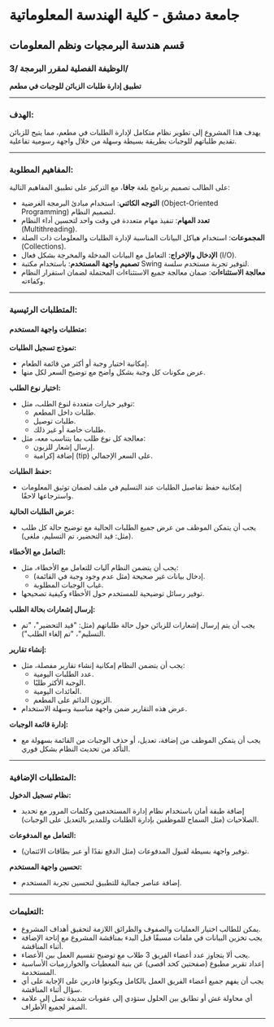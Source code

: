 # جامعة دمشق - كلية الهندسة المعلوماتية  
## قسم هندسة البرمجيات ونظم المعلومات  
### الوظيفة الفصلية لمقرر البرمجة /3/   
**تطبيق إدارة طلبات الزبائن للوجبات في مطعم**

---

### الهدف:
يهدف هذا المشروع إلى تطوير نظام متكامل لإدارة الطلبات في مطعم، مما يتيح للزبائن تقديم طلباتهم للوجبات بطريقة بسيطة وسهلة من خلال واجهة رسومية تفاعلية.

---

### المفاهيم المطلوبة:
على الطالب تصميم برنامج بلغة **جافا**، مع التركيز على تطبيق المفاهيم التالية:  
- **التوجه الكائني**: استخدام مبادئ البرمجة الغرضية (Object-Oriented Programming) لتصميم النظام.
- **تعدد المهام**: تنفيذ مهام متعددة في وقت واحد لتحسين أداء النظام (Multithreading).  
- **المجموعات**: استخدام هياكل البيانات المناسبة لإدارة الطلبات والمعلومات ذات الصلة (Collections).  
- **الإدخال والإخراج**: التعامل مع البيانات المدخلة والمخرجة بشكل فعال (I/O).  
- **تصميم واجهة المستخدم**: باستخدام مكتبة Swing لتوفير تجربة مستخدم سلسة.  
- **معالجة الاستثناءات**: ضمان معالجة جميع الاستثناءات المحتملة لضمان استقرار النظام وكفاءته.

---

### المتطلبات الرئيسية:

#### **متطلبات واجهة المستخدم:**
 **نموذج تسجيل الطلبات:**  
   - إمكانية اختيار وجبة أو أكثر من قائمة الطعام.  
   - عرض مكونات كل وجبة بشكل واضح مع توضيح السعر لكل منها.  

 **اختيار نوع الطلب:**  
   - توفير خيارات متعددة لنوع الطلب، مثل:
     - طلبات داخل المطعم.
     - طلبات توصيل.
     - طلبات خاصة أو غير ذلك.
   - معالجة كل نوع طلب بما يتناسب معه، مثل:  
     - إرسال إشعار للزبون.  
     - إضافة إكرامية (tip) على السعر الإجمالي.  

 **حفظ الطلبات:**  
   - إمكانية حفظ تفاصيل الطلبات عند التسليم في ملف لضمان توثيق المعلومات واسترجاعها لاحقًا.  

**عرض الطلبات الحالية:**  
   - يجب أن يتمكن الموظف من عرض جميع الطلبات الحالية مع توضيح حالة كل طلب (مثل: قيد التحضير، تم التسليم، ملغى).

 **التعامل مع الأخطاء:**  
   - يجب أن يتضمن النظام آليات للتعامل مع الأخطاء، مثل:
     - إدخال بيانات غير صحيحة (مثل عدم وجود وجبة في القائمة).  
     - غياب الوجبات المطلوبة.  
   - توفير رسائل توضيحية للمستخدم حول الأخطاء وكيفية تصحيحها.  

 **إرسال إشعارات بحالة الطلب:**  
   - يجب أن يتم إرسال إشعارات للزبائن حول حالة طلباتهم (مثل: "قيد التحضير"، "تم التسليم"، "تم إلغاء الطلب").  

 **إنشاء تقارير:**  
   - يجب أن يتضمن النظام إمكانية إنشاء تقارير مفصلة، مثل:  
     - عدد الطلبات اليومية.  
     - الوجبة الأكثر طلبًا.  
     - العائدات اليومية.  
     - الزبون الدائم على المطعم.  
   - عرض هذه التقارير ضمن واجهة مناسبة وسهلة الاستخدام.  

**إدارة قائمة الوجبات:**  
   - يجب أن يتمكن الموظف من إضافة، تعديل، أو حذف الوجبات من القائمة بسهولة مع التأكد من تحديث النظام بشكل فوري.

---

### **المتطلبات الإضافية:**
 **نظام تسجيل الدخول:**  
   - إضافة طبقة أمان باستخدام نظام إدارة المستخدمين وكلمات المرور مع تحديد الصلاحيات (مثل السماح للموظفين بإدارة الطلبات وللمدير بالتعديل على الوجبات).  

 **التعامل مع المدفوعات:**  
   - توفير واجهة بسيطة لقبول المدفوعات (مثل الدفع نقدًا أو عبر بطاقات الائتمان).  

**تحسين واجهة المستخدم:**  
   - إضافة عناصر جمالية للتطبيق لتحسين تجربة المستخدم.

---

### **التعليمات:**
- يمكن للطالب اختيار العمليات والصفوف والطرائق اللازمة لتحقيق أهداف المشروع.  
- يجب تخزين البيانات في ملفات مسبقًا قبل البدء بمناقشة المشروع مع إتاحة الإضافة أثناء المناقشة.  
- يجب ألا يتجاوز عدد أعضاء الفريق 3 طلاب مع توضيح تقسيم العمل بين الأعضاء.  
- إعداد تقرير مطبوع (صفحتين كحد أقصى) عن بنية المعطيات والخوارزميات الأساسية المستخدمة.  
- يجب أن يفهم جميع أعضاء الفريق العمل بالكامل ويكونوا قادرين على الإجابة على أي سؤال أثناء المناقشة.  
- أي محاولة غش أو تطابق بين الحلول ستؤدي إلى عقوبات شديدة تصل إلى علامة الصفر لجميع الأطراف.

---
